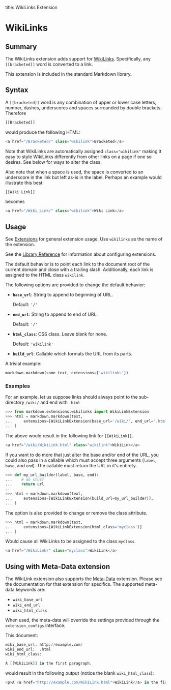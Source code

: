 title: WikiLinks Extension

# WikiLinks

## Summary

The WikiLinks extension adds support for [WikiLinks][]. Specifically, any
``[[bracketed]]`` word is converted to a link.

This extension is included in the standard Markdown library.

[WikiLinks]: https://en.wikipedia.org/wiki/Wikilink

## Syntax

A ``[[bracketed]]`` word is any combination of  upper or lower case letters,
number, dashes, underscores and spaces surrounded by double brackets. Therefore

```py
[[Bracketed]]
```

would produce the following HTML:

```py
<a href="/Bracketed/" class="wikilink">Bracketed</a>
```

Note that WikiLinks are automatically assigned `class="wikilink"` making it
easy to style WikiLinks differently from other links on a page if one so
desires. See below for ways to alter the class.

Also note that when a space is used, the space is converted to an underscore in
the link but left as-is in the label. Perhaps an example would illustrate this
best:

```py
[[Wiki Link]]
```

becomes

```py
<a href="/Wiki_Link/" class="wikilink">Wiki Link</a>
```

## Usage

See [Extensions](index.md) for general extension usage. Use `wikilinks` as the
name of the extension.

See the [Library Reference](../reference.md#extensions) for information about
configuring extensions.

The default behavior is to point each link to the document root of the current
domain and close with a trailing slash. Additionally, each link is assigned to
the HTML class `wikilink`.

The following options are provided to change the default behavior:

* **`base_url`**: String to append to beginning of URL.

    Default: `'/'`

* **`end_url`**: String to append to end of URL.

    Default: `'/'`

* **`html_class`**: CSS class. Leave blank for none.

    Default: `'wikilink'`

* **`build_url`**: Callable which formats the URL from its parts.

A trivial example:

```py
markdown.markdown(some_text, extensions=['wikilinks'])
```

### Examples

For an example, let us suppose links should always point to the sub-directory
`/wiki/` and end with `.html`

```py
>>> from markdown.extensions.wikilinks import WikiLinkExtension
>>> html = markdown.markdown(text,
...     extensions=[WikiLinkExtension(base_url='/wiki/', end_url='.html')]
... )
```

The above would result in the following link for `[[WikiLink]]`.

```py
<a href="/wiki/WikiLink.html" class="wikilink">WikiLink</a>
```

If you want to do more that just alter the base and/or end of the URL, you
could also pass in a callable which must accept three arguments (``label``,
``base``, and ``end``). The callable must return the URL in it's entirety.

```py
>>> def my_url_builder(label, base, end):
...    # do stuff
...    return url
...
>>> html = markdown.markdown(text,
...     extensions=[WikiLinkExtension(build_url=my_url_builder)],
... )
```

The option is also provided to change or remove the class attribute.

```py
>>> html = markdown.markdown(text,
...     extensions=[WikiLinkExtension(html_class='myclass')]
... )
```

Would cause all WikiLinks to be assigned to the class `myclass`.

```py
<a href="/WikiLink/" class="myclass">WikiLink</a>
```

## Using with Meta-Data extension

The WikiLink extension also supports the [Meta-Data](meta_data.md) extension.
Please see the documentation for that extension for specifics. The supported
meta-data keywords are:

* `wiki_base_url`
* `wiki_end_url`
* `wiki_html_class`

When used, the meta-data will override the settings provided through the
`extension_configs` interface.

This document:

```py
wiki_base_url: http://example.com/
wiki_end_url:  .html
wiki_html_class:

A [[WikiLink]] in the first paragraph.
```

would result in the following output (notice the blank `wiki_html_class`):

```py
<p>A <a href="http://example.com/WikiLink.html">WikiLink</a> in the first paragraph.</p>
```
